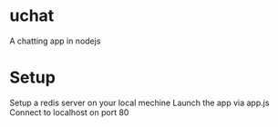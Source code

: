 # uchat
A chatting app in nodejs

# Setup
Setup a redis server on your local mechine
Launch the app via app.js
Connect to localhost on port 80
